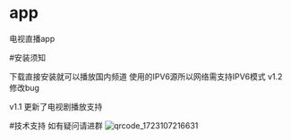 # app
电视直播app

#安装须知

下载直接安装就可以播放国内频道 使用的IPV6源所以网络需支持IPV6模式
v1.2
修改bug

v1.1
更新了电视剧播放支持

#技术支持
如有疑问请进群
![qrcode_1723107216631](https://github.com/user-attachments/assets/0b314bd3-4058-4f9d-a520-51eb7506dc31)
